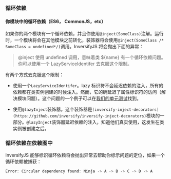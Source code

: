 ### 循环依赖

#### 你模块中的循环依赖（ES6， CommonJS，etc）

如果你的两个模块有一个循环依赖，并且你使用`@inject(SomeClass)`注解。运行时，一个模块将会在其他模块之前转化，装饰器将会使用`@inject(SomeClass /* SomeClass = undefined*/)`调用。InversifyJS 将会抛出下面的异常：

> @inject 使用 undefined 调用，意味着类 ${name} 有一个循环依赖问题。你可以使用一个 LazyServiceIdentifer 去克服这个限制。

有两个方式去克服这个限制：
- 使用一个`LazyServiceIdentifer`。lazy 标识符不会延迟依赖的注入，所有的依赖都在类实例创建的时候注入。然而，它的确延迟了属性标识符的访问（解决模块问题）。这个问题的一个例子可以在[我们的单元测试](https://github.com/krzkaczor/InversifyJS/blob/a53bf2cbee65803b197998c1df496c3be84731d9/test/inversify.test.ts#L236-L300)找到。

- 使用`@lazyInject`装饰器。这个装饰器是`[inversify-inject-decorators](https://github.com/inversify/inversify-inject-decorators)`模块的一部分。`@lazyInject`装饰器延迟依赖的注入，知道他们真实使用，这发生在类实例被创建之后。

### 循环依赖在依赖图中

InversifyJS 能够标识循环依赖将会抛出异常去帮助你标示问题的定位，如果一个循环依赖被捕获：
```ts
Error: Circular dependency found: Ninja -> A -> B -> C -> D -> A
```